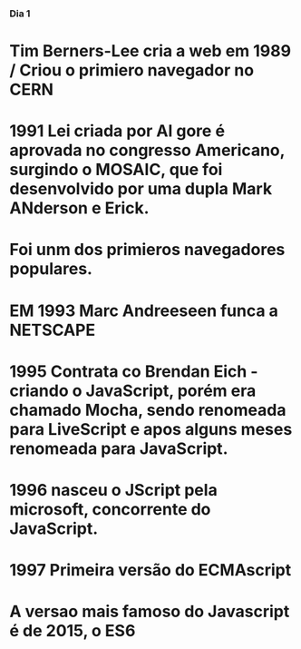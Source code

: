 ### Dia 1 
# Tim Berners-Lee cria a web em 1989 / Criou o primiero navegador no CERN
# 1991 Lei criada por Al gore é aprovada no congresso Americano, surgindo o MOSAIC, que foi desenvolvido por uma dupla Mark ANderson e Erick.
# Foi unm dos primieros navegadores populares.
# EM 1993 Marc Andreeseen funca a NETSCAPE
# 1995 Contrata co Brendan Eich -  criando o JavaScript, porém era chamado Mocha, sendo renomeada para LiveScript e apos alguns meses renomeada para JavaScript.
# 1996 nasceu o JScript pela microsoft, concorrente do JavaScript.
# 1997 Primeira versão do ECMAscript
# A versao mais famoso do Javascript é de 2015, o ES6
